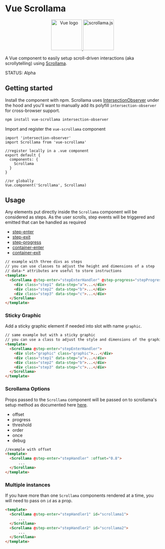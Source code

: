 # Vue Scrollama

<p align="center">
    <a href="https://vuejs.org" target="_blank" rel="noopener noreferrer">
        <img height="100" src="https://vuejs.org/images/logo.png" alt="Vue logo">
    </a>
    <a href="https://github.com/russellgoldenberg/scrollama" target="_blank" rel="noopener noreferrer">
        <img height="100" src="https://russellgoldenberg.github.io/scrollama/logo.png" alt="scrollama.js"/>
    </a>
</p>

A Vue component to easily setup scroll-driven interactions (aka scrollytelling) using [Scrollama](https://github.com/russellgoldenberg/scrollama).

STATUS: Alpha

## Getting started

Install the component with npm. Scrollama uses [IntersectionObserver](https://developer.mozilla.org/en-US/docs/Web/API/Intersection_Observer_API) under the hood and you'll want to manually add its polyfill `intersection-observer` for cross-browser support.

```sh
npm install vue-scrollama intersection-observer
```

Import and register the `vue-scrollama` component

```es6
import 'intersection-observer'
import Scrollama from 'vue-scrollama'

//register locally in a .vue component
export default {
  components: {
    Scrollama
  }
}

//or globally
Vue.component('Scrollama', Scrollama)
```

## Usage

Any elements put directly inside the `Scrollama` component will be considered as steps. As the user scrolls, step events will be triggered and emitted that can be handled as required

* [step-enter](https://github.com/russellgoldenberg/scrollama#scrollamaonstepentercallback)
* [step-exit](https://github.com/russellgoldenberg/scrollama#scrollamaonstepexitcallback)
* [step-progress](https://github.com/russellgoldenberg/scrollama#scrollamaonstepprogresscallback)
* [container-enter](https://github.com/russellgoldenberg/scrollama#scrollamaoncontainerentercallback)
* [container-exit](https://github.com/russellgoldenberg/scrollama#scrollamaoncontainerexitcallback)

```html
// example with three divs as steps
// you can use classes to adjust the height and dimensions of a step
// data-* attributes are useful to store instructions
<template>
  <Scrollama @step-enter="stepEnterHandler" @step-progress="stepProgressHandler">
    <div class="step1" data-step="a">...</div>
    <div class="step2" data-step="b">...</div>
    <div class="step3" data-step="c">...</div>
  </Scrollama>
</template>
```

### Sticky Graphic
Add a sticky graphic element if needed into slot with name `graphic`.
```html
// same example but with a sticky graphic
// you can use a class to adjust the style and dimensions of the graphic
<template>
  <Scrollama @step-enter="stepEnterHandler">
    <div slot="graphic" class="graphic">...</div> 
    <div class="step1" data-step="a">...</div>
    <div class="step2" data-step="b">...</div>
    <div class="step3" data-step="c">...</div>
  </Scrollama>
</template>
```

### Scrollama Options

Props passed to the `Scrollama` component will be passed on to scrollama's setup method as documented here [here](https://github.com/russellgoldenberg/scrollama/blob/master/README.md#api).

* offset
* progress
* threshold
* order
* once
* debug

```html
//example with offset
<template>
  <Scrollama @step-enter="stepHandler" :offset="0.8">
      ...
  </Scrollama>
</template>
```


### Multiple instances

If you have more than one `Scrollama` components rendered at a time, you will need to pass on `id` as a prop.

```html
<template>
  <Scrollama @step-enter="stepHandler1" id="scrollama1">
      ...
  </Scrollama>
  <Scrollama @step-enter="stepHandler2" id="scrollama2">
      ...
  </Scrollama>
</template>
```
